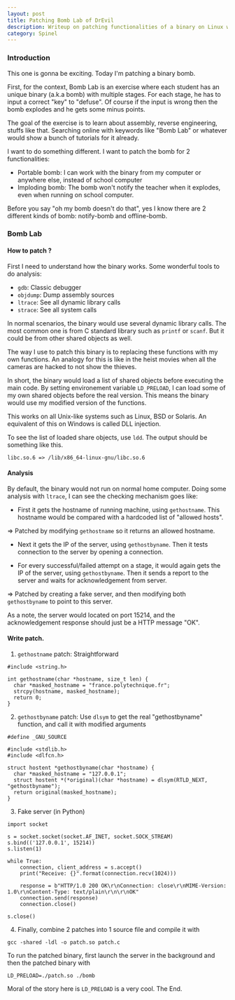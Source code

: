 ```yaml
---
layout: post
title: Patching Bomb Lab of DrEvil
description: Writeup on patching functionalities of a binary on Linux with shared object injection.
category: Spinel
---
```


### Introduction

This one is gonna be exciting.
Today I'm patching a binary bomb.

First, for the context, Bomb Lab is an exercise where each student has an unique binary (a.k.a bomb) with multiple stages.
For each stage, he has to input a correct "key" to "defuse".
Of course if the input is wrong then the bomb explodes and he gets some minus points.

The goal of the exercise is to learn about assembly, reverse engineering, stuffs like that.
Searching online with keywords like "Bomb Lab" or whatever would show a bunch of tutorials for it already.

I want to do something different.
I want to patch the bomb for 2 functionalities:
- Portable bomb: I can work with the binary from my computer or anywhere else, instead of school computer
- Imploding bomb: The bomb won't notify the teacher when it explodes, even when running on school computer.

Before you say "oh my bomb doesn't do that", yes I know there are 2 different kinds of bomb: notify-bomb and offline-bomb.

### Bomb Lab

#### How to patch ?

First I need to understand how the binary works.
Some wonderful tools to do analysis:
- `gdb`: Classic debugger
- `objdump`: Dump assembly sources
- `ltrace`: See all dynamic library calls
- `strace`: See all system calls

In normal scenarios, the binary would use several dynamic library calls.
The most common one is from C standard library such as `printf` or `scanf`.
But it could be from other shared objects as well.

The way I use to patch this binary is to replacing these functions with my own functions.
An analogy for this is like in the heist movies when all the cameras are hacked to not show the thieves.

In short, the binary would load a list of shared objects before executing the main code.
By setting environement variable `LD_PRELOAD`, I can load some of my own shared objects before the real version.
This means the binary would use my modified version of the functions.

This works on all Unix-like systems such as Linux, BSD or Solaris.
An equivalent of this on Windows is called DLL injection.

To see the list of loaded share objects, use `ldd`.
The output should be something like this.
```
libc.so.6 => /lib/x86_64-linux-gnu/libc.so.6
```
#### Analysis

By default, the binary would not run on normal home computer.
Doing some analysis with `ltrace`, I can see the checking mechanism goes like:
- First it gets the hostname of running machine, using `gethostname`.
This hostname would be compared with a hardcoded list of "allowed hosts".

=> Patched by modifying `gethostname` so it returns an allowed hostname.

- Next it gets the IP of the server, using `gethostbyname`.
Then it tests connection to the server by opening a connection.

- For every successful/failed attempt on a stage, it would again gets the IP of the server, using `gethostbyname`.
Then it sends a report to the server and waits for acknowledgement from server.

=> Patched by creating a fake server, and then modifying both `gethostbyname` to point to this server.

As a note, the server would located on port 15214, and the acknowledgement response should just be a HTTP message "OK".

#### Write patch.

1) `gethostname` patch: Straightforward
```
#include <string.h>

int gethostname(char *hostname, size_t len) {
  char *masked_hostname = "france.polytechnique.fr";
  strcpy(hostname, masked_hostname);
  return 0;
}
```

2) `gethostbyname` patch: Use `dlsym` to get the real "gethostbyname" function, and call it with modified arguments
```
#define _GNU_SOURCE

#include <stdlib.h>
#include <dlfcn.h>

struct hostent *gethostbyname(char *hostname) {
  char *masked_hostname = "127.0.0.1";
  struct hostent *(*original)(char *hostname) = dlsym(RTLD_NEXT, "gethostbyname");
  return original(masked_hostname);
}
```

3) Fake server (in Python)
```
import socket

s = socket.socket(socket.AF_INET, socket.SOCK_STREAM)
s.bind(('127.0.0.1', 15214))
s.listen(1)

while True:
    connection, client_address = s.accept()
    print("Receive: {}".format(connection.recv(1024)))

    response = b"HTTP/1.0 200 OK\r\nConnection: close\r\nMIME-Version: 1.0\r\nContent-Type: text/plain\r\n\r\nOK"
    connection.send(response)
    connection.close()

s.close()
```

4) Finally, combine 2 patches into 1 source file and compile it with
```
gcc -shared -ldl -o patch.so patch.c
```

To run the patched binary, first launch the server in the background and then the patched binary with
```
LD_PRELOAD=./patch.so ./bomb
``` 

Moral of the story here is `LD_PRELOAD` is a very cool.
The End.
